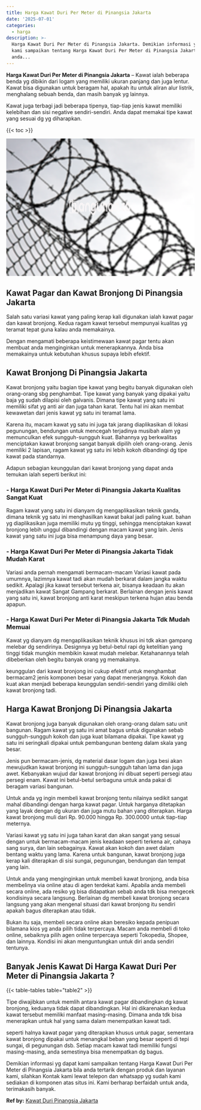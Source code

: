 ```yaml
---
title: Harga Kawat Duri Per Meter di Pinangsia Jakarta
date: '2025-07-01'
categories:
  - harga
description: >-
  Harga Kawat Duri Per Meter di Pinangsia Jakarta. Demikian informasi yg dapat
  kami sampaikan tentang Harga Kawat Duri Per Meter di Pinangsia Jakarta bila
  anda...
---
```


**Harga Kawat Duri Per Meter di Pinangsia Jakarta** – Kawat ialah beberapa benda yg dibikin dari logam yang memiliki ukuran panjang dan juga lentur. Kawat bisa digunakan untuk beragam hal, apakah itu untuk aliran alur listrik, menghalang sebuah benda, dan masih banyak yg lainnya.

Kawat juga terbagi jadi beberapa tipenya, tiap-tiap jenis kawat memiliki kelebihan dan sisi negative sendiri-sendiri. Anda dapat memakai tipe kawat yang sesuai dg yg diharapkan.

{{< toc >}}

![Harga Kawat Duri Per Meter di Pinangsia Jakarta](/images/jual-kawat-murah39.png)

## Kawat Pagar dan Kawat Bronjong Di Pinangsia Jakarta

Salah satu variasi kawat yang paling kerap kali digunakan ialah kawat pagar dan kawat bronjong. Kedua ragam kawat tersebut mempunyai kualitas yg teramat tepat guna kalau anda memakainya.

Dengan mengamati beberapa keistimewaan kawat pagar tentu akan membuat anda menginginkan untuk menerapkannya. Anda bisa memakainya untuk kebutuhan khusus supaya lebih efektif.

## Kawat Bronjong Di Pinangsia Jakarta

Kawat bronjong yaitu bagian tipe kawat yang begitu banyak digunakan oleh orang-orang sbg penghambat. Tipe kawat yang banyak yang dipakai yaitu baja yg sudah dilapisi oleh galvanis. Dimana tipe kawat yang satu ini memiliki sifat yg anti air dan juga tahan karat. Tentu hal ini akan membat kewawetan dari jenis kawat yg satu ini teramat lama.

Karena itu, macam kawat yg satu ini juga tak jarang diaplikasikan di lokasi pegunungan, bendungan untuk mencegah terjadinya musibah alam yg memunculkan efek sungguh-sungguh kuat. Bahannya yg berkwalitas menciptakan kawat bronjong sangat banyak dipilih oleh orang-orang. Jenis memiliki 2 lapisan, ragam kawat yg satu ini lebih kokoh dibandingi dg tipe kawat pada standarnya.

Adapun sebagian keunggulan dari kawat bronjong yang dapat anda temukan ialah seperti berikut ini:

### \- Harga Kawat Duri Per Meter di Pinangsia Jakarta Kualitas Sangat Kuat

Ragam kawat yang satu ini dianyam dg mengaplikasikan teknik ganda, dimana teknik yg satu ini menghasilkan kawat bakal jadi paling kuat. bahan yg diaplikasikan juga memiliki mutu yg tinggi, sehingga menciptakan kawat bronjong lebih unggul dibandingi dengan macam kawat yang lain. Jenis kawat yang satu ini juga bisa menampung daya yang besar.

### \- Harga Kawat Duri Per Meter di Pinangsia Jakarta Tidak Mudah Karat

Variasi anda pernah mengamati bermacam-macam Variasi kawat pada umumnya, lazimnya kawat tadi akan mudah berkarat dalam jangka waktu sedikit. Apalagi jika kawat tersebut terkena air, bisanya keadaan itu akan menjadikan kawat Sangat Gampang berkarat. Berlainan dengan jenis kawat yang satu ini, kawat bronjong anti karat meskipun terkena hujan atau benda apapun.

### \- Harga Kawat Duri Per Meter di Pinangsia Jakarta Tdk Mudah Memuai

Kawat yg dianyam dg mengaplikasikan teknik khusus ini tdk akan gampang melebar dg sendirinya. Designnya yg betul-betul rapi dg ketelitian yang tinggi tidak mungkin membikin kawat mudah melebar. Ketahanannya telah dibeberkan oleh begitu banyak orang yg memakainya.

keunggulan dari kawat bronjong ini cukup efektif untuk menghambat bermacam2 jenis komponen besar yang dapat menerjangnya. Kokoh dan kuat akan menjadi beberapa keunggulan sendiri-sendiri yang dimiliki oleh kawat bronjong tadi.

## Harga Kawat Bronjong Di Pinangsia Jakarta

Kawat bronjong juga banyak digunakan oleh orang-orang dalam satu unit bangunan. Ragam kawat yg satu ini amat bagus untuk digunakan sebab sungguh-sungguh kokoh dan juga kuat bilamana dipakai. Tipe kawat yg satu ini seringkali dipakai untuk pembangunan benteng dalam skala yang besar.

Jenis pun bermacam-jenis, dg material dasar logam dan juga besi akan mewujudkan kawat bronjong ini sungguh-sungguh tahan lama dan juga awet. Kebanyakan wujud dar kawat bronjong ini dibuat seperti persegi atau persegi enam. Kawat ini betul-betul serbaguna untuk anda pakai di beragam variasi bangunan.

Untuk anda yg ingin membeli kawat bronjong tentu nilainya sedikit sangat mahal dibandingi dengan harga kawat pagar. Untuk harganya ditetapkan yang layak dengan dg ukuran dan juga mutu bahan yang diterapkan. Harga kawat bronjong muli dari Rp. 90.000 hingga Rp. 300.0000 untuk tiap-tiap meternya.

Variasi kawat yg satu ini juga tahan karat dan akan sangat yang sesuai dengan untuk bermacam-macam jenis keadaan seperti terkena air, cahaya sang surya, dan lain sebagainya. Kawat akan kokoh dan awet dalam bentang waktu yang lama. Karena untuk bangunan, kawat bronjong juga kerap kali diterapkan di sisi sungai, pegunungan, bendungan dan tempat yang lain.

Untuk anda yang menginginkan untuk membeli kawat bronjong, anda bisa membelinya via online atau di agen terdekat kami. Apabila anda membeli secara online, ada resiko yg bisa didapatkan sebab anda tdk bisa mengecek kondisinya secara langsung. Berlainan dg membeli kawat bronjong secara langsung yang akan mengenal situasi dari kawat bronjong itu sendiri apakah bagus diterapkan atau tidak.

Bukan itu saja, membeli secara online akan beresiko kepada penipuan bilamana kios yg anda pilih tidak terpercaya. Macam anda membeli di toko online, sebaiknya pilih agen online terpercaya seperti Tokopedia, Shopee, dan lainnya. Kondisi ini akan menguntungkan untuk diri anda sendiri tentunya.

## Banyak Jenis Kawat Di Harga Kawat Duri Per Meter di Pinangsia Jakarta ?

{{< table-tables table="table2" >}}

Tipe diwajibkan untuk memlih antara kawat pagar dibandingkan dg kawat bronjong, keduanya tidak dapat dibandingkan. Hal ini dikarenakan kedua kawat tersebut memiliki manfaat masing-masing. Dimana anda tdk bisa menerapkan untuk hal yang sama dalam menempatkan kawat tadi.

seperti halnya kawat pagar yang diterapkan khusus untuk pagar, sementara kawat bronjong dipakai untuk menangkal beban yang besar seperti di tepi sungai, di pegunungan dsb. Setiap macam kawat tadi memiliki fungsi masing-masing, anda semestinya bisa menempatkan dg bagus.

Demikian informasi yg dapat kami sampaikan tentang Harga Kawat Duri Per Meter di Pinangsia Jakarta bila anda tertarik dengan produk dan layanan kami, silahkan Kontak kami lewat telepon dan whatsapp yg sudah kami sediakan di komponen atas situs ini. Kami berharap berfaidah untuk anda, terimakasih banyak.

**Ref by:** [Kawat Duri Pinangsia Jakarta](https://id.wikipedia.org/wiki/Kawat)
